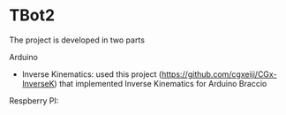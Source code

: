# TBot2

The project is developed in two parts

Arduino
- Inverse Kinematics: used this project (https://github.com/cgxeiji/CGx-InverseK) that implemented Inverse Kinematics for Arduino Braccio


Respberry PI:
